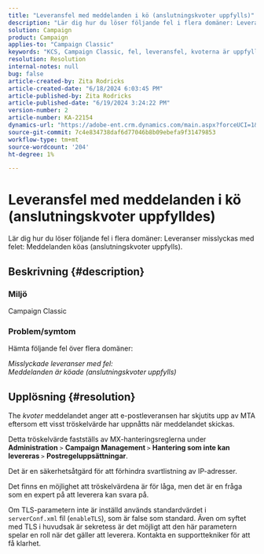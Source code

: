 ```yaml
---
title: "Leveransfel med meddelanden i kö (anslutningskvoter uppfylls)"
description: "Lär dig hur du löser följande fel i flera domäner: Leveranser misslyckas med felet: Meddelanden köas (anslutningskvoter uppfylls)."
solution: Campaign
product: Campaign
applies-to: "Campaign Classic"
keywords: "KCS, Campaign Classic, fel, leveransfel, kvoterna är uppfyllda"
resolution: Resolution
internal-notes: null
bug: false
article-created-by: Zita Rodricks
article-created-date: "6/18/2024 6:03:45 PM"
article-published-by: Zita Rodricks
article-published-date: "6/19/2024 3:24:22 PM"
version-number: 2
article-number: KA-22154
dynamics-url: "https://adobe-ent.crm.dynamics.com/main.aspx?forceUCI=1&pagetype=entityrecord&etn=knowledgearticle&id=9db7c814-9d2d-ef11-840a-002248084fbb"
source-git-commit: 7c4e834738daf6d77046b8b09ebefa9f31479853
workflow-type: tm+mt
source-wordcount: '204'
ht-degree: 1%

---
```


# Leveransfel med meddelanden i kö (anslutningskvoter uppfylldes)


Lär dig hur du löser följande fel i flera domäner: Leveranser misslyckas med felet: Meddelanden köas (anslutningskvoter uppfylls).

## Beskrivning {#description}


### <b>Miljö</b>

Campaign Classic



### <b>Problem/symtom</b>

Hämta följande fel över flera domäner:

*Misslyckade leveranser med fel:
<br>Meddelanden är köade (anslutningskvoter uppfylls)*


## Upplösning {#resolution}


The *kvoter* meddelandet anger att e-postleveransen har skjutits upp av MTA eftersom ett visst tröskelvärde har uppnåtts när meddelandet skickas.

Detta tröskelvärde fastställs av MX-hanteringsreglerna under <b>Administration</b> `>`  <b>Campaign Management </b>`>`  <b>Hantering som inte kan levereras </b>`>`  <b>Postregeluppsättningar</b>.

Det är en säkerhetsåtgärd för att förhindra svartlistning av IP-adresser.

Det finns en möjlighet att tröskelvärdena är för låga, men det är en fråga som en expert på att leverera kan svara på.

Om TLS-parametern inte är inställd används standardvärdet i `serverConf.xml` fil (`enableTLS`), som är false som standard. Även om syftet med TLS i huvudsak är sekretess är det möjligt att den här parametern spelar en roll när det gäller att leverera. Kontakta en supporttekniker för att få klarhet.
